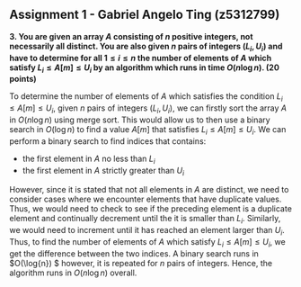 ## Assignment 1 - Gabriel Angelo Ting (z5312799)

**3. You are given an array $A$ consisting of $n$ positive integers, not necessarily all distinct. You are also given $n$ pairs of integers $(L_i , U_i)$ and have to determine for all $1 ≤ i ≤ n$ the number of elements of $A$ which satisfy $L_i ≤ A[m] ≤ U_i$ by an algorithm which runs in time $O(n\log{n})$. (20 points)**

To determine the number of elements of $A$ which satisfies the condition $L_i ≤ A[m] ≤ U_i$, given $n$ pairs of integers $(L_i , U_i)$, we can firstly sort the array $A$ in $O(n\log{n})$ using merge sort. This would allow us to then use a binary search in $O(\log{n})$ to find a value $A[m]$ that satisfies $L_i ≤ A[m] ≤ U_i$. We can perform a binary search to find indices that contains:

- the first element in $A$ no less than $L_i$
- the first element in $A$ strictly greater than $U_i$

However, since it is stated that not all elements in $A$ are distinct, we need to consider cases where we encounter elements that have duplicate values. Thus, we would need to check to see if the preceding element is a duplicate element and continually decrement until the it is smaller than $L_i$. Similarly, we would need to increment until it has reached an element larger than $U_i$. Thus, to find the number of elements of $A$ which satisfy $L_i ≤ A[m] ≤ U_i$, we get the difference between the two indices. A binary search runs in $O(\log{n}) $ however, it is repeated for $n$ pairs of integers. Hence, the algorithm runs in $O(n\log{n})$ overall.